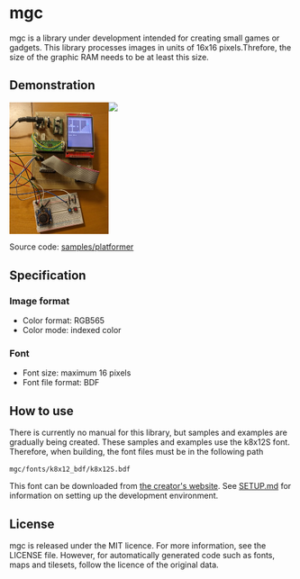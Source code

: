 # mgc

mgc is a library under development intended for creating small games or gadgets.
This library processes images in units of 16x16 pixels.Threfore, the size of the 
graphic RAM needs to be at least this size.

## Demonstration

<div style="display: flex;">
  <img src="samples/platformer/img/lcd+controller.jpg" style="width: 35%;">
  <img src="samples/platformer/img/platformer.gif" style="width: 100%;">
</div>

Source code: [samples/platformer](samples/platformer)

## Specification
### Image format
 - Color format: RGB565
 - Color mode: indexed color

### Font
 - Font size: maximum 16 pixels
 - Font file format: BDF

## How to use

There is currently no manual for this library, but samples and examples are gradually being created.
These samples and examples use the k8x12S font. Therefore, when building, the font files must be in the following path
```
mgc/fonts/k8x12_bdf/k8x12S.bdf
```
This font can be downloaded from [the creator's website](https://littlelimit.net/k8x12.htm).
See [SETUP.md](SETUP.md) for information on setting up the development environment.

## License

mgc is released under the MIT licence. For more information, see the LICENSE file.
However, for automatically generated code such as fonts, maps and tilesets, 
follow the licence of the original data.

